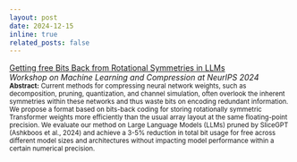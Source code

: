 ```yaml
---
layout: post
date: 2024-12-15
inline: true
related_posts: false
---
```


[Getting free Bits Back from Rotational Symmetries in LLMs](https://jiajunhe98.github.io/assets/pdf/bits-back-llm_slides.pdf)\
*Workshop on Machine Learning and Compression at NeurIPS 2024*\
<sub>**Abstract:** Current methods for compressing neural network weights, such as decomposition, pruning, quantization, and channel simulation, often overlook the inherent symmetries within these networks and thus waste bits on encoding redundant information. We propose a format based on bits-back coding for storing rotationally symmetric Transformer weights more efficiently than the usual array layout at the same floating-point precision. We evaluate our method on Large Language Models (LLMs) pruned by SliceGPT (Ashkboos et al., 2024) and achieve a 3-5% reduction in total bit usage for free across different model sizes and architectures without impacting model performance within a certain numerical precision.</sub>